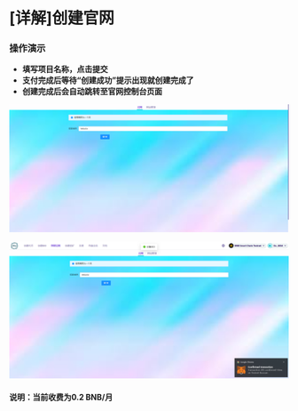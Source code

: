 # \[详解]创建官网

### **操作演示**

* **填写项目名称，点击提交**
* **支付完成后等待“创建成功”提示出现就创建完成了**
* **创建完成后会自动跳转至官网控制台页面**

![](<../.gitbook/assets/image (56).png>)

![](<../.gitbook/assets/image (53).png>)



#### 说明：当前收费为0.2 BNB/月

